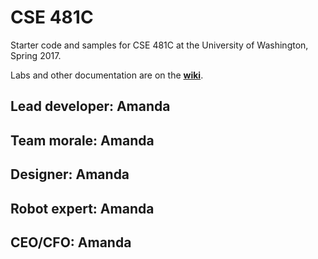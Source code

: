 # CSE 481C
Starter code and samples for CSE 481C at the University of Washington, Spring 2017.

Labs and other documentation are on the **[wiki](https://github.com/cse481sp17/cse481c/wiki)**.

## Lead developer: Amanda
## Team morale: Amanda
## Designer: Amanda
## Robot expert: Amanda
## CEO/CFO: Amanda

